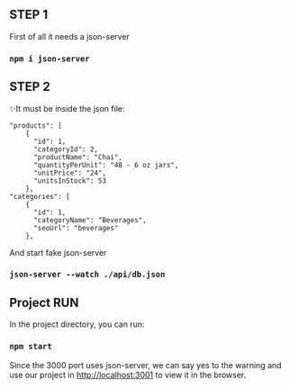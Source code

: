 ## STEP 1
First of all it needs a json-server
### `npm i json-server`
##  STEP 2
✨It must be inside the json file:
```JS
"products": [
    {
      "id": 1,
      "categoryId": 2,
      "productName": "Chai",
      "quantityPerUnit": "48 - 6 oz jars",
      "unitPrice": "24",
      "unitsInStock": 53
    },
"categories": [
    {
      "id": 1,
      "categoryName": "Beverages",
      "seoUrl": "beverages"
    },
```
And start fake json-server
### `json-server --watch ./api/db.json`
## Project RUN

In the project directory, you can run:

### `npm start`

Since the 3000 port uses json-server, we can say yes to the warning and use our project in [http://localhost:3001](http://localhost:3001) to view it in the browser.




